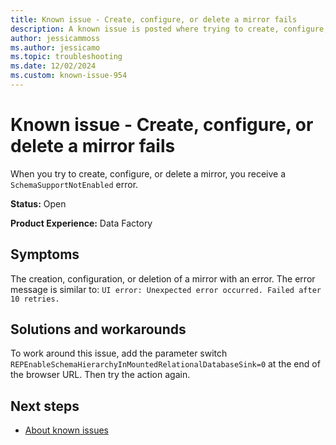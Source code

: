 ```yaml
---
title: Known issue - Create, configure, or delete a mirror fails
description: A known issue is posted where trying to create, configure, or delete a mirror fails.
author: jessicammoss
ms.author: jessicamo
ms.topic: troubleshooting  
ms.date: 12/02/2024
ms.custom: known-issue-954
---
```


# Known issue - Create, configure, or delete a mirror fails

When you try to create, configure, or delete a mirror, you receive a `SchemaSupportNotEnabled` error.

**Status:** Open

**Product Experience:** Data Factory

## Symptoms

The creation, configuration, or deletion of a mirror with an error. The error message is similar to: `UI error: Unexpected error occurred. Failed after 10 retries.`

## Solutions and workarounds

To work around this issue, add the parameter switch `REPEnableSchemaHierarchyInMountedRelationalDatabaseSink=0` at the end of the browser URL. Then try the action again.

## Next steps

- [About known issues](https://support.fabric.microsoft.com/known-issues)
